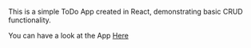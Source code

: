 This is a simple ToDo App created in React,  demonstrating basic CRUD functionality.

You can have a look at the App [Here](https://mohammad-uvais.github.io/todo-app)